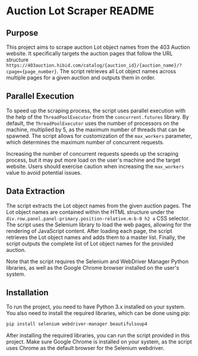 # Auction Lot Scraper README

## Purpose

This project aims to scrape auction Lot object names from the 403 Auction website. It specifically targets the auction pages that follow the URL structure `https://403auction.hibid.com/catalog/{auction_id}/{auction_name}/?cpage={page_number}`. The script retrieves all Lot object names across multiple pages for a given auction and outputs them in order.

## Parallel Execution

To speed up the scraping process, the script uses parallel execution with the help of the `ThreadPoolExecutor` from the `concurrent.futures` library. By default, the `ThreadPoolExecutor` uses the number of processors on the machine, multiplied by 5, as the maximum number of threads that can be spawned. The script allows for customization of the `max_workers` parameter, which determines the maximum number of concurrent requests.

Increasing the number of concurrent requests speeds up the scraping process, but it may put more load on the user's machine and the target website. Users should exercise caution when increasing the `max_workers` value to avoid potential issues.

## Data Extraction

The script extracts the Lot object names from the given auction pages. The Lot object names are contained within the HTML structure under the `div.row.panel.panel-primary.position-relative.m-b-0 h2 a` CSS selector. The script uses the Selenium library to load the web pages, allowing for the rendering of JavaScript content. After loading each page, the script retrieves the Lot object names and adds them to a master list. Finally, the script outputs the complete list of Lot object names for the provided auction.

Note that the script requires the Selenium and WebDriver Manager Python libraries, as well as the Google Chrome browser installed on the user's system.

## Installation

To run the project, you need to have Python 3.x installed on your system. You also need to install the required libraries, which can be done using pip:

```bash
pip install selenium webdriver-manager beautifulsoup4
```

After installing the required libraries, you can run the script provided in this project. Make sure Google Chrome is installed on your system, as the script uses Chrome as the default browser for the Selenium webdriver.